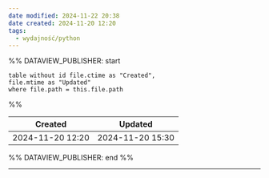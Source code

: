 ```yaml
---
date modified: 2024-11-22 20:38
date created: 2024-11-20 12:20
tags:
  - wydajność/python
---
```

%% DATAVIEW_PUBLISHER: start
```dataview
table without id file.ctime as "Created",
file.mtime as "Updated"
where file.path = this.file.path
```
%%

| Created          | Updated          |
| ---------------- | ---------------- |
| 2024-11-20 12:20 | 2024-11-20 15:30 |

%% DATAVIEW_PUBLISHER: end %%

----

